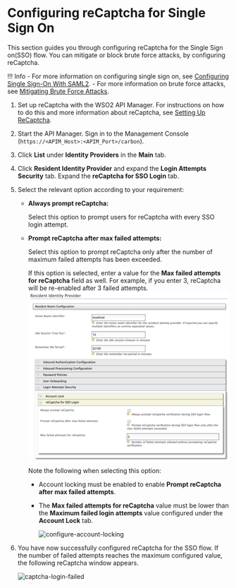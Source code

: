 # Configuring reCaptcha for Single Sign On

This section guides you through configuring reCaptcha for the Single Sign
on(SSO) flow. You can mitigate or block brute force
attacks, by configuring reCaptcha.

!!! Info 
    -   For more information on configuring single sign on, see [Configuring
    Single Sign-On With SAML2]({{base_path}}/reference/customize-product/extending-api-manager/saml2-sso/configuring-single-sign-on-with-saml2).
    -   For more information on brute force attacks, see [Mitigating Brute
    Force Attacks](https://is.docs.wso2.com/en/latest/administer/mitigating-brute-force-attacks/).

1.  Set up reCaptcha with the WSO2 API Manager. For instructions on
    how to do this and more information about reCaptcha, see [Setting Up
    ReCaptcha]({{base_path}}/install-and-setup/setup/security/logins-and-passwords/setting-up-recaptcha).
2.  Start the API Manager. Sign in to the Management Console (`https://<APIM_Host>:<APIM_Port>/carbon`).
3.  Click **List** under **Identity Providers** in the **Main**
    tab.
4.  Click **Resident Identity Provider** and expand the **Login Attempts Security** tab. Expand the **reCaptcha for SSO Login** tab.
5.  Select the relevant option according to your requirement:

    - **Always prompt reCaptcha:** 

        Select this option to prompt users for reCaptcha with every SSO login attempt. 

    - **Prompt reCaptcha after max failed attempts:** 
    
        Select this option to prompt reCaptcha only after the number of maximum failed attempts has been exceeded. 
    
        If this option is selected, enter a value for the **Max failed attempts for reCaptcha** field as well. For example, if you enter 3, reCaptcha will be re-enabled after 3 failed attempts.  
        ![configure-captcha-for-sso](../../../../assets/img/learn/recaptcha-sso.png)
        
        Note the following when selecting this option:
        
        - Account locking must be enabled to enable **Prompt reCaptcha after max failed attempts**.

        - The **Max failed attempts for reCaptcha** value must be lower than the **Maximum failed login attempts** value configured under the **Account Lock** tab.
    
            ![configure-account-locking]({{base_path}}/assets/img/learn/api-security/recaptcha/configure-account-locking.png)
    

6.  You have now successfully configured reCaptcha for the SSO flow. If the number of failed attempts reaches the maximum
    configured value, the following reCaptcha window appears.  

    ![captcha-login-failed]({{base_path}}/assets/img/learn/api-security/recaptcha/captcha-login-failed.png)

